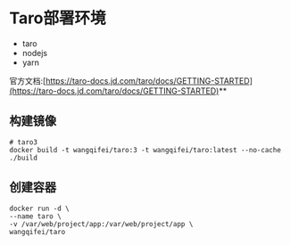 # Taro部署环境

- taro
- nodejs
- yarn

官方文档:[https://taro-docs.jd.com/taro/docs/GETTING-STARTED](https://taro-docs.jd.com/taro/docs/GETTING-STARTED)**

## 构建镜像

```shell
# taro3
docker build -t wangqifei/taro:3 -t wangqifei/taro:latest --no-cache ./build
```

## 创建容器

```shell
docker run -d \
--name taro \
-v /var/web/project/app:/var/web/project/app \
wangqifei/taro
```
